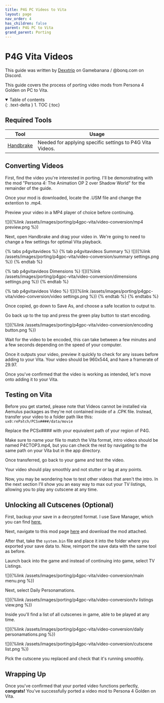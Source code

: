 ```yaml
---
title: P4G PC Videos to Vita
layout: page
nav_order: 4
has_children: false
parent: P4G PC to Vita
grand_parent: Porting
---
```


# P4G Vita Videos
This guide was written by [Dexxtrip](https://gamebanana.com/members/2225195) on Gamebanana / @bonq.com on Discord.

This guide covers the process of porting video mods from Persona 4 Golden on PC to Vita.

<details open markdown="block">
  <summary>
    Table of contents
  </summary>
  {: .text-delta }
1. TOC
{:toc}
</details>

## Required Tools

| Tool      | Usage |
| ----------- | ----------- |
| [Handbrake](https://handbrake.fr/downloads.php)      | Needed for applying specific settings to P4G Vita Videos.      |

## Converting Videos

First, find the video you're interested in porting. I'll be demonstrating with the mod "Persona 4: The Animation OP 2 over Shadow World" for the remainder of the guide.

Once your mod is downloaded, locate the .USM file and change the extention to .mp4.

Preview your video in a MP4 player of choice before continuing.

![]({%link /assets/images/porting/p4gpc-vita/video-conversion/mp4 preview.png %})

Next, open Handbrake and drag your video in. We're going to need to change a few settings for optimal Vita playback.

{% tabs p4gvitavideos %}
{% tab p4gvitavideos Summary %}
![]({%link /assets/images/porting/p4gpc-vita/video-conversion/summary settings.png %})
{% endtab %}

{% tab p4gvitavideos Dimensions %}
![]({%link /assets/images/porting/p4gpc-vita/video-conversion/dimensions settings.png %})
{% endtab %}

{% tab p4gvitavideos Video %}
![]({%link /assets/images/porting/p4gpc-vita/video-conversion/video settings.png %})
{% endtab %}
{% endtabs %}

Once copied, go down to Save As, and choose a safe location to output to.

Go back up to the top and press the green play button to start encoding.

![]({%link /assets/images/porting/p4gpc-vita/video-conversion/encoding button.png %})

Wait for the video to be encoded, this can take between a few minutes and a few seconds depending on the speed of your computer.

Once it outputs your video, preview it quickly to check for any issues before adding to your Vita. Your video should be 960x544, and have a framerate of 29.97.

Once you've confirmed that the video is working as intended, let's move onto adding it to your Vita.

## Testing on Vita

Before you get started, please note that Videos cannot be installed via Aemulus packages as they're not contained inside of a .CPK file. Instead, transfer your video to a folder path like this: `ux0:rePatch/PCSx####/data/movie` 

Replace the PCSx#### with your equivalent path of your region of P4G.

Make sure to name your file to match the Vita format, intro videos should be named P4CTOP3.mp4, but you can check the rest by navigating to the same path on your Vita but in the app directory.

Once transferred, go back to your game and test the video.

Your video should play smoothly and not stutter or lag at any points.

Now, you may be wondering how to test other videos that aren't the intro. In the next section I'll show you an easy way to max out your TV listings, allowing you to play any cutscene at any time.

## Unlocking all Cutscenes (Optional)

First, backup your save in a decrypted format. I use Save Manager, which you can find [here.](https://github.com/d3m3vilurr/vita-savemgr/releases)

Next, navigate to this mod page [here](https://gamebanana.com/mods/50904) and download the mod attached.

After that, take the `system.bin` file and place it into the folder where you exported your save data to. Now, reimport the save data with the same tool as before.

Launch back into the game and instead of continuing into game, select TV Listings. 

![]({%link /assets/images/porting/p4gpc-vita/video-conversion/main menu.png %})

Next, select Daily Personamations. 

![]({%link /assets/images/porting/p4gpc-vita/video-conversion/tv listings view.png %})

Inside you'll find a list of all cutscenes in game, able to be played at any time.

![]({%link /assets/images/porting/p4gpc-vita/video-conversion/daily personamations.png %})

![]({%link /assets/images/porting/p4gpc-vita/video-conversion/cutscene list.png %})

Pick the cutscene you replaced and check that it's running smoothly.

## Wrapping Up

Once you've confirmed that your ported video functions perfectly, **congrats!** You've successfully ported a video mod to Persona 4 Golden on Vita.